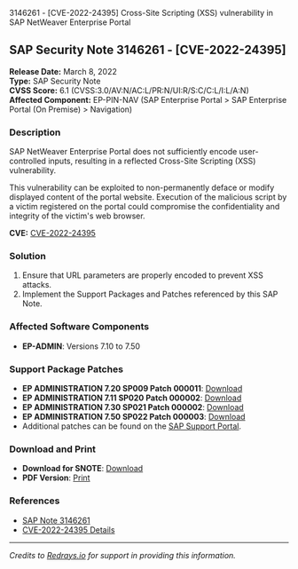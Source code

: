 3146261 - [CVE-2022-24395] Cross-Site Scripting (XSS) vulnerability in SAP NetWeaver Enterprise Portal

## SAP Security Note 3146261 - [CVE-2022-24395]

**Release Date:** March 8, 2022  
**Type:** SAP Security Note  
**CVSS Score:** 6.1 (CVSS:3.0/AV:N/AC:L/PR:N/UI:R/S:C/C:L/I:L/A:N)  
**Affected Component:** EP-PIN-NAV (SAP Enterprise Portal > SAP Enterprise Portal (On Premise) > Navigation)

### Description

SAP NetWeaver Enterprise Portal does not sufficiently encode user-controlled inputs, resulting in a reflected Cross-Site Scripting (XSS) vulnerability.

This vulnerability can be exploited to non-permanently deface or modify displayed content of the portal website. Execution of the malicious script by a victim registered on the portal could compromise the confidentiality and integrity of the victim's web browser.

**CVE:** [CVE-2022-24395](https://cve.mitre.org/cgi-bin/cvename.cgi?name=CVE-2022-24395)

### Solution

1. Ensure that URL parameters are properly encoded to prevent XSS attacks.
2. Implement the Support Packages and Patches referenced by this SAP Note.

### Affected Software Components

- **EP-ADMIN**: Versions 7.10 to 7.50

### Support Package Patches

- **EP ADMINISTRATION 7.20 SP009 Patch 000011**: [Download](https://userapps.support.sap.com/sap/support/swdc/notes?cvnr=01200615320200012943&support_package=SP009&patch_level=000011)
- **EP ADMINISTRATION 7.11 SP020 Patch 000002**: [Download](https://userapps.support.sap.com/sap/support/swdc/notes?cvnr=01200314690200006979&support_package=SP020&patch_level=000002)
- **EP ADMINISTRATION 7.30 SP021 Patch 000002**: [Download](https://userapps.support.sap.com/sap/support/swdc/notes?cvnr=01200615320200015103&support_package=SP021&patch_level=000002)
- **EP ADMINISTRATION 7.50 SP022 Patch 000003**: [Download](https://userapps.support.sap.com/sap/support/swdc/notes?cvnr=73554900100200001553&support_package=SP022&patch_level=000003)
- Additional patches can be found on the [SAP Support Portal](https://me.sap.com/).

### Download and Print

- **Download for SNOTE**: [Download](https://notesdownloads.sap.com/note/0040000000293102022)
- **PDF Version**: [Print](https://userapps.support.sap.com/sap/support/sfm/notes/print/0003146261?language=en-US&token=13C6F129AFC92E7BE3A5E26F8A876C7A)

### References

- [SAP Note 3146261](https://me.sap.com/notes/0003146261)
- [CVE-2022-24395 Details](https://cve.mitre.org/cgi-bin/cvename.cgi?name=CVE-2022-24395)

---

*Credits to [Redrays.io](https://redrays.io) for support in providing this information.*
